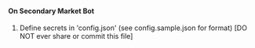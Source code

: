 #### On Secondary Market Bot 

1. Define secrets in 'config.json'  (see config.sample.json for format) [DO NOT ever share or commit this file]

